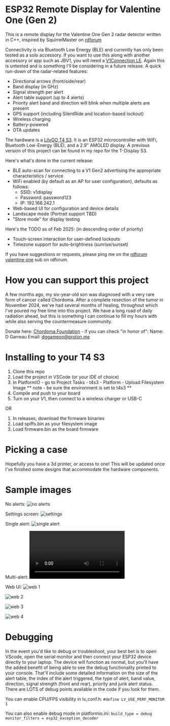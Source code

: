 # ESP32 Remote Display for Valentine One (Gen 2)

This is a remote display for the Valentine One Gen 2 radar detector written in C++, inspired by SquirrelMaster on [rdforum](http://rdforum.org)

Connectivity is via Bluetooth Low Energy (BLE) and currently has only been tested as a solo accessory. If you want to use this along
with another accessory or app such as JBV1, you will need a [V1Connection LE](https://store.valentine1.com/store/item.asp?i=20232). Again
this is untested and is something I'll be considering in a future release. A quick run-down of the radar-related features:
- Directional arrows (front/side/rear)
- Band display (in GHz)
- Signal strength per alert
- Alert table support (up to 4 alerts)
- Priority alert band and direction will blink when multiple alerts are present
- GPS support (including SilentRide and location-based lockout)
- Wireless charging
- Battery-powered
- OTA updates

The hardware is a [LilyGO T4 S3](https://lilygo.cc/products/t4-s3). It is an ESP32 microcontroller with WiFi, Bluetooth Low-Energy (BLE), 
and a 2.9" AMOLED display. A previous version of this project can be found in my repo for the T-Display S3.

Here's what's done in the current release:
- BLE auto-scan for connecting to a V1 Gen2 advertising the appropriate characteristics / service
- WiFi enabled (by default as an AP for user configuration), defaults as follows:
    - SSID: v1display
    - Password: password123
    - IP: 192.168.242.1
- Web-based UI for configuration and device details
- Landscape mode (Portrait support TBD)
- "Store mode" for display testing

Here's the TODO as of Feb 2025: (in descending order of priority)
- Touch-screen interaction for user-defined lockouts
- Timezone support for auto-brightness (sunrise/sunset)

If you have suggestions or requests, please ping me on the [rdforum valentine one](https://www.rdforum.org/threads/136559/) sub on rdforum.

# How you can support this project

A few months ago, my six-year-old son was diagnosed with a very rare form of cancer called Chordoma. After a complete resection of the tumor in November 2024, we've had several months of healing, throughout which I've poured my free time into this project. We have a long road of daily radiation ahead, but this is something I can continue to fill my hours with while also serving the countermeasure community.

Donate here: [Chordoma Foundation](https://www.chordomafoundation.org/?campaign=462024) - if you can check "in honor of":
Name: D Garreau
Email: dggameon@proton.me

# Installing to your T4 S3

1. Clone this repo
2. Load the project in VSCode (or your IDE of choice)
3. In PlatformIO - go to Project Tasks - t4s3 - Platform - Upload Filesystem Image
   ** note - be sure the environment is set to t4s3 **
4. Compile and push to your board
5. Turn on your V1, then connect to a wireless charger or USB-C

OR

1. In releases, download the firmware binaries
2. Load spiffs.bin as your filesystem image
3. Load firmware.bin as the board firmware

# Picking a case

Hopefully you have a 3d printer, or access to one! This will be updated once I've finished some designs that accommodate the hardware components.

# Sample images

No alerts:
![no alerts](./sample-images/IMG_1330.jpg)

Settings screen:
![settings](./sample-images/IMG_1331.jpg)

Single alert:
![single alert](./sample-images/IMG_1334.jpg)

Multi-alert:
![multi alert](./sample-images/IMG_1335.MOV)

Web UI:
![web 1](./sample-images/IMG_1337.PNG)

![web 2](./sample-images/IMG_1339.PNG)

![web 3](./sample-images/IMG_1340.PNG)

![web 4](./sample-images/IMG_1341.PNG)

# Debugging

In the event you'd like to debug or troubleshoot, your best bet is to open VScode, open the serial monitor and then connect your ESP32 device directly
to your laptop. The device will function as normal, but you'll have the added benefit of being able to see the debug functionality printed to your
console. That'll include some detailed information on the size of the alert table, the index of the alert triggered, the type of alert, band value,
direction, signal strength (front and rear), priority and junk alert status. There are LOTS of debug points available in the code if you look for them.

You can enable CPU/FPS visibility in lv_conf.h:
`#define LV_USE_PERF_MONITOR 1`

You can also enable debug mode in platformio.ini:
`build_type = debug` 
`monitor_filters = esp32_exception_decoder`